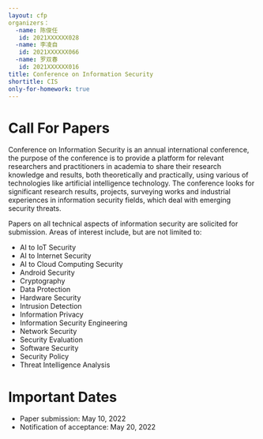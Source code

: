 ```yaml
---
layout: cfp
organizers：
  -name: 陈俊任
   id: 2021XXXXXX028
  -name: 李凌自
   id: 2021XXXXXX066
  -name: 罗双春
   id: 2021XXXXXX016
title: Conference on Information Security
shortitle: CIS
only-for-homework: true
---
```


# Call For Papers

Conference on Information Security is an annual international conference, the purpose of the conference is to provide a platform for relevant researchers and practitioners in academia to share their research knowledge and results, both theoretically and practically, using various of technologies like artificial intelligence technology. The conference looks for significant research results, projects, surveying works and industrial experiences in information security fields,  which deal with emerging security threats.

Papers on all technical aspects of information security are solicited for submission. Areas of interest include, but are not limited to:

- AI to IoT Security
- AI to Internet Security
- AI to Cloud Computing Security
- Android Security
- Cryptography
- Data Protection
- Hardware Security
- Intrusion Detection
- Information Privacy
- Information Security Engineering
- Network Security
- Security Evaluation
- Software Security
- Security Policy
- Threat Intelligence Analysis

# Important Dates

- Paper submission: May 10, 2022
- Notification of acceptance: May 20, 2022
